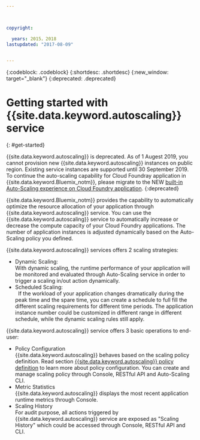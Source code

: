 ```yaml
---

 

copyright:

  years: 2015，2018
lastupdated: "2017-08-09"  
 

---
```


{:codeblock: .codeblock}
{:shortdesc: .shortdesc}
{:new_window: target="_blank"}
{:deprecated: .deprecated}

# Getting started with {{site.data.keyword.autoscaling}} service
{: #get-started}


{{site.data.keyword.autoscaling}} is deprecated. As of 1 Augest 2019, you cannot provision new {{site.data.keyword.autoscaling}} instances on public region. Existing service instances are supported until 30 September 2019. To continue the auto-scaling capability for Cloud Foundray application in {{site.data.keyword.Bluemix_notm}}, please migrate to the NEW [built-in Auto-Scaling experience on Cloud Foundry application](https://{DomainName}/docs/cloud-foundry-public?topic=cloud-foundry-public-autoscale_cloud_foundry_apps). {:deprecated}

{{site.data.keyword.Bluemix_notm}} provides the capability to automatically optimize the resource allocation of your application through {{site.data.keyword.autoscaling}} service. You can use the {{site.data.keyword.autoscaling}} service to automatically increase or decrease the compute capacity of your Cloud Foundry applications. The number of application instances is adjusted dynamically based on the Auto-Scaling policy you defined.

{{site.data.keyword.autoscaling}} services  offers 2 scaling strategies: 
  * Dynamic Scaling:  
    With dynamic scaling, the runtime performance of your application will be monitored and evaluated through Auto-Scaling service in order to trigger a scaling in/out action dynamically. 
  * Scheduled Scaling:  
    If the workload of your application changes dramatically during the peak time and the spare time, you can create a schedule to full fill the different scaling requirements for different time periods. The application instance number could be customized in different range in different schedule, while the dynamic scaling rules still apply. 

{{site.data.keyword.autoscaling}} service offers 3 basic operations to end-user: 
  * Policy Configuration  
    {{site.data.keyword.autoscaling}} behaves based on the scaling policy definition. 
    Read section [{{site.data.keyword.autoscaling}} policy definition](./policy.html#policy_fields) to learn more about policy configuration. You can create and manage scaling policy through Console, RESTful API and Auto-Scaling CLI. 
  * Metric Statistics  
    {{site.data.keyword.autoscaling}} displays the most recent application runtime metrics through Console. 
  * Scaling History  
    For audit purpose, all actions triggered by {{site.data.keyword.autoscaling}} service are exposed as "Scaling History" which could be accessed through Console, RESTful API and CLI. 
